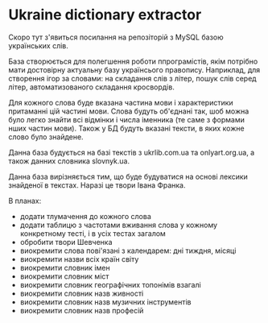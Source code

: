 # Ukraine dictionary extractor

Скоро тут з'явиться посилання на репозіторій з MySQL базою українських слів.

База створюється для полегшення роботи ппрограмістів, якім потрібно мати достовірну  актуальну базу українсього правопису. Наприклад, для створення ігор за словами: на складання слів з літер, пошук слів серед літер, автоматизованого складання кросвордів.

Для кожного слова буде вказана частина мови і характеристики притаманні цій частині мови. Слова будуть об'єднані так, шоб можна було легко знайти всі відмінки і числа іменника (те саме з формами нших частин мови). Також у БД будуть вказані тексти, в яких кожне слово було знайдене.

Данна база будується на базі текстів з ukrlib.com.ua та onlyart.org.ua, а також данних словника slovnyk.ua. 

Данна база вирізняється тим, що буде будуватися на основі лексики знайденої в текстах. Наразі це твори Івана Франка.

В планах:
- додати тлумачення до кожного слова 
- додати таблицю з частотами вживання слова у кожному конкретному тесті, і в усіх тестах загалом
- обробити твори Шевченка
- виокремити слова пові'язані з календарем: дні тиждня, місяці
- виокремити назви всіх країн світу
- виокремити словник імен
- виокремити словник міст
- виокремити словник географічних топонімів взагалі
- виокремити словник назв живності
- виокремити словник назв музичних інструментів
- виокремити словник назв професій


